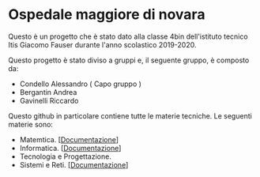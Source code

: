 # Ospedale maggiore di novara
Questo è un progetto che è stato dato alla classe 4bin dell'istituto tecnico Itis Giacomo Fauser durante l'anno scolastico 2019-2020.

Questo progetto è stato diviso a gruppi e, il seguente gruppo, è composto da:
- Condello Alessandro ( Capo gruppo )
- Bergantin Andrea
- Gavinelli Riccardo

Questo github in particolare contiene tutte le materie tecniche.
Le seguenti materie sono:
- Matemtica. [[Documentazione](https://docs.google.com/document/d/1pRlFDNf-iGuelvOpe22TChKO5RjTi4hcuYVScjL0ZIo/edit?usp=sharing "Documentazione")]
- Informatica. [[Documentazione](https://docs.google.com/document/d/1talmmJP6rxpRG2mxisjN6_oXfGmUnYoYJUbxgF7NX5w/edit?usp=sharing "Documentazione")]
- Tecnologia e Progettazione.
- Sistemi e Reti. [[Documentazione](https://docs.google.com/document/d/1AhlKRTFA85sHCdi5PEQYRiiCS_9op8Zt3vV0iul3OQs/edit?usp=sharing "Documentazione")]
